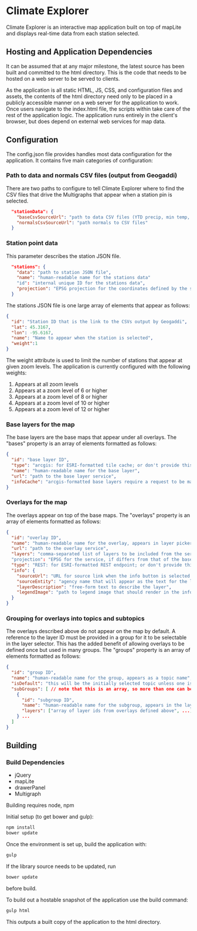 # Climate Explorer

Climate Explorer is an interactive map application built on top of mapLite 
and displays real-time data from each station selected.


## Hosting and Application Dependencies
It can be assumed that at any major milestone, the latest source has been built and committed to the html directory. This is the code that needs to be hosted on a web server to be served to clients.

As the application is all static HTML, JS, CSS, and configuration files and assets, the contents of the html directory need only to be placed in a publicly accessible manner on a web server for the application to work. Once users navigate to the index.html file, the scripts within take care of the rest of the application logic. The application runs entirely in the client's browser, but does depend on external web services for map data.

## Configuration
The config.json file provides handles most data configuration for the application.
It contains five main categories of configuration:

### Path to data and normals CSV files (output from Geogaddi)
There are two paths to configure to tell Climate Explorer where to find the CSV files that drive the Multigraphs that appear when a station pin is selected.

```json
  "stationData": {
    "baseCsvSourceUrl": "path to data CSV files (YTD precip, min temp, etc)",
    "normalsCsvSourceUrl": "path normals to CSV files"
  }
```

### Station point data
This parameter describes the station JSON file.

```json
  "stations": {
    "data": "path to station JSON file",
    "name": "human-readable name for the stations data"
    "id": "internal unique ID for the stations data",
    "projection": "EPSG projection for the coordinates defined by the station data"
  }
```

The stations JSON file is one large array of elements that appear as follows:

```json
{
  "id": "Station ID that is the link to the CSVs output by Geogaddi",
  "lat": 45.3167,
  "lon": -95.6167,
  "name": "Name to appear when the station is selected",
  "weight":1
}
```

The weight attribute is used to limit the number of stations that appear at given zoom levels. The application is currently configured with the following weights:

1. Appears at all zoom levels
2. Appears at a zoom level of 6 or higher
3. Appears at a zoom level of 8 or higher
4. Appears at a zoom level of 10 or higher
5. Appears at a zoom level of 12 or higher

### Base layers for the map
The base layers are the base maps that appear under all overlays. The "bases" property is an array of elements formatted as follows:

```json
{
  "id": "base layer ID",
  "type": "arcgis: for ESRI-formatted tile cache; or don't provide this property for an OpenStreetMap XYZ formatted base layer",
  "name": "human-readable name for the base layer",
  "url": "path to the base layer service",
  "infoCache": "arcgis-formatted base layers require a request to be made that provides metadata for the base layer, this is a path to a local cached copy to make the map render faster",
}
```

### Overlays for the map
The overlays appear on top of the base maps. The "overlays" property is an array of elements formatted as follows:

```json
{
  "id": "overlay ID",
  "name": "human-readable name for the overlay, appears in layer picker",
  "url": "path to the overlay service",
  "layers": "comma-separated list of layers to be included from the service"
  "projection": "EPSG for the service, if differs from that of the basemap which is defined by the stations projection above",
  "type": "REST: for ESRI-formatted REST endpoint; or don't provide this property for WMS",
  "info": {
    "sourceUrl": "URL for source link when the info button is selected for this layer",
    "sourceEntity": "agency name that will appear as the text for the link above",
    "layerDescription": "free-form text to describe the layer",
    "legendImage": "path to legend image that should render in the info box"
  }
}
```

### Grouping for overlays into topics and subtopics
The overlays described above do not appear on the map by default. A reference to the layer ID must be provided in a group for it to be selectable in the layer selector. This has the added benefit of allowing overlays to be defined once but used in many groups. The "groups" property is an array of elements formatted as follows:

```json
{
  "id": "group ID",
  "name": "human-readable name for the group, appears as a topic name",
  "isDefault": "this will be the initially selected topic unless one is specified in the URL",
  "subGroups": [ // note that this is an array, so more than one can be specified
    {
      "id": "subgroup ID",
      "name": "human-readable name for the subgroup, appears in the layer list",
      "layers": ["array of layer ids from overlays defined above", ...]
    } ...
  ]
}
```

## Building
### Build Dependencies
- jQuery
- mapLite
- drawerPanel
- Multigraph

Building requires node, npm

Initial setup (to get bower and gulp):
```javascript
npm install
bower update
```

Once the environment is set up, build the application with:
```javascript
gulp
```

If the library source needs to be updated, run
```javascript
bower update
```
before build.

To build out a hostable snapshot of the application use the build command:
```javascript
gulp html
```

This outputs a built copy of the application to the html directory. 
